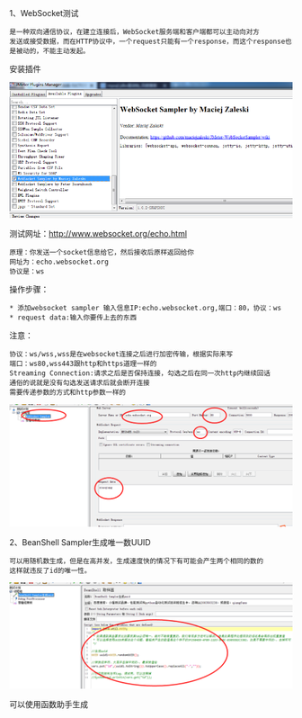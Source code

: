 1、WebSocket测试

    是一种双向通信协议，在建立连接后，WebSocket服务端和客户端都可以主动向对方
    发送或接受数据，而在HTTP协议中，一个request只能有一个response，而这个response也是被动的，不能主动发起。
    
安装插件

![websocket](../picture/websocket.png)

测试网址：http://www.websocket.org/echo.html

    原理：你发送一个socket信息给它，然后接收后原样返回给你
    网址为：echo.websocket.org
    协议是：ws
    
操作步骤：

    * 添加websocket sampler 输入信息IP:echo.websocket.org,端口：80，协议：ws
    * request data:输入你要传上去的东西
    
    
注意：

    协议：ws/wss,wss是在websocket连接之后进行加密传输，根据实际来写
    端口：ws80,wss443跟http和https道理一样的
    Streaming Connection:请求之后是否保持连接，勾选之后在同一次http内继续回话
    通俗的说就是没有勾选发送请求后就会断开连接
    需要传递参数的方式和http参数一样的
    
![websocket](../picture/websocket10.png) 


2、BeanShell Sampler生成唯一数UUID

    可以用随机数生成，但是在高并发，生成速度快的情况下有可能会产生两个相同的数的
    这样就违反了id的唯一性。
    
![websocket](../picture/uuid.png) 

可以使用函数助手生成
    
    
        